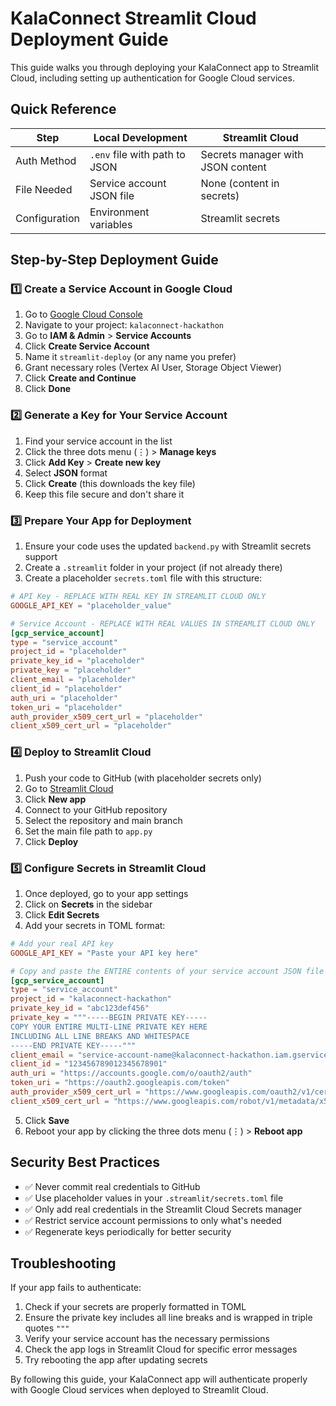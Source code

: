 # KalaConnect Streamlit Cloud Deployment Guide

This guide walks you through deploying your KalaConnect app to Streamlit Cloud, including setting up authentication for Google Cloud services.

## Quick Reference

| Step | Local Development | Streamlit Cloud |
|------|------------------|-----------------|
| Auth Method | `.env` file with path to JSON | Secrets manager with JSON content |
| File Needed | Service account JSON file | None (content in secrets) |
| Configuration | Environment variables | Streamlit secrets |

## Step-by-Step Deployment Guide

### 1️⃣ Create a Service Account in Google Cloud

1. Go to [Google Cloud Console](https://console.cloud.google.com/)
2. Navigate to your project: `kalaconnect-hackathon`
3. Go to **IAM & Admin** > **Service Accounts**
4. Click **Create Service Account**
5. Name it `streamlit-deploy` (or any name you prefer)
6. Grant necessary roles (Vertex AI User, Storage Object Viewer)
7. Click **Create and Continue**
8. Click **Done**

### 2️⃣ Generate a Key for Your Service Account

1. Find your service account in the list
2. Click the three dots menu (⋮) > **Manage keys**
3. Click **Add Key** > **Create new key**
4. Select **JSON** format
5. Click **Create** (this downloads the key file)
6. Keep this file secure and don't share it

### 3️⃣ Prepare Your App for Deployment

1. Ensure your code uses the updated `backend.py` with Streamlit secrets support
2. Create a `.streamlit` folder in your project (if not already there)
3. Create a placeholder `secrets.toml` file with this structure:

```toml
# API Key - REPLACE WITH REAL KEY IN STREAMLIT CLOUD ONLY
GOOGLE_API_KEY = "placeholder_value"

# Service Account - REPLACE WITH REAL VALUES IN STREAMLIT CLOUD ONLY
[gcp_service_account]
type = "service_account"
project_id = "placeholder"
private_key_id = "placeholder"
private_key = "placeholder"
client_email = "placeholder"
client_id = "placeholder"
auth_uri = "placeholder"
token_uri = "placeholder"
auth_provider_x509_cert_url = "placeholder"
client_x509_cert_url = "placeholder"
```

### 4️⃣ Deploy to Streamlit Cloud

1. Push your code to GitHub (with placeholder secrets only)
2. Go to [Streamlit Cloud](https://streamlit.io/cloud)
3. Click **New app**
4. Connect to your GitHub repository
5. Select the repository and main branch
6. Set the main file path to `app.py`
7. Click **Deploy**

### 5️⃣ Configure Secrets in Streamlit Cloud

1. Once deployed, go to your app settings
2. Click on **Secrets** in the sidebar
3. Click **Edit Secrets**
4. Add your secrets in TOML format:

```toml
# Add your real API key
GOOGLE_API_KEY = "Paste your API key here"

# Copy and paste the ENTIRE contents of your service account JSON file
[gcp_service_account]
type = "service_account"
project_id = "kalaconnect-hackathon"
private_key_id = "abc123def456"
private_key = """-----BEGIN PRIVATE KEY-----
COPY YOUR ENTIRE MULTI-LINE PRIVATE KEY HERE
INCLUDING ALL LINE BREAKS AND WHITESPACE
-----END PRIVATE KEY-----"""
client_email = "service-account-name@kalaconnect-hackathon.iam.gserviceaccount.com"
client_id = "123456789012345678901"
auth_uri = "https://accounts.google.com/o/oauth2/auth"
token_uri = "https://oauth2.googleapis.com/token"
auth_provider_x509_cert_url = "https://www.googleapis.com/oauth2/v1/certs"
client_x509_cert_url = "https://www.googleapis.com/robot/v1/metadata/x509/service-account-name%40kalaconnect-hackathon.iam.gserviceaccount.com"
```

5. Click **Save**
6. Reboot your app by clicking the three dots menu (⋮) > **Reboot app**

## Security Best Practices

- ✅ Never commit real credentials to GitHub
- ✅ Use placeholder values in your `.streamlit/secrets.toml` file
- ✅ Only add real credentials in the Streamlit Cloud Secrets manager
- ✅ Restrict service account permissions to only what's needed
- ✅ Regenerate keys periodically for better security

## Troubleshooting

If your app fails to authenticate:

1. Check if your secrets are properly formatted in TOML
2. Ensure the private key includes all line breaks and is wrapped in triple quotes `"""`
3. Verify your service account has the necessary permissions
4. Check the app logs in Streamlit Cloud for specific error messages
5. Try rebooting the app after updating secrets

By following this guide, your KalaConnect app will authenticate properly with Google Cloud services when deployed to Streamlit Cloud.
